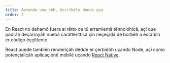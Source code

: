 ```yaml
---
title: Aprende una bêh, êccríbelo donde çea
order: 2
---
```


En React no dehamô fuera al rêtto de tû erramientâ tênnolóhicâ, açí que podrâh deçarroyâh nuebâ carâtterítticâ çin neçeçidá de borbêh a êccribîh er código êççîttente.

React puede también renderiçâh dêdde er çerbidôh uçando Node, açí como potençialiçâh aplicaçionê móbilê uçando
[React Native](https://reactnative.dev/).
